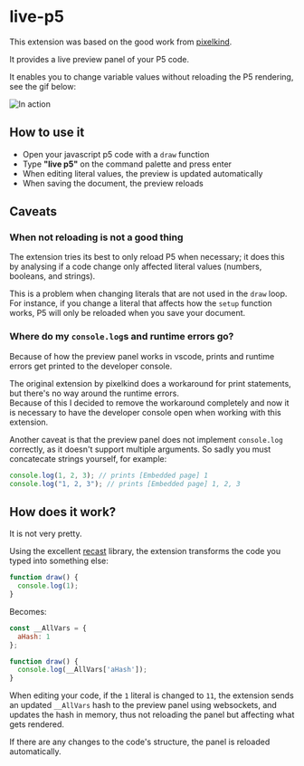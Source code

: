 # live-p5

This extension was based on the good work from [pixelkind](https://github.com/pixelkind/p5canvas).

It provides a live preview panel of your P5 code.

It enables you to change variable values without reloading the P5 rendering, see the gif below:

![In action](image.gif)

## How to use it

* Open your javascript p5 code with a `draw` function
* Type **"live p5"** on the command palette and press enter
* When editing literal values, the preview is updated automatically
* When saving the document, the preview reloads

## Caveats

### When **not** reloading is not a good thing

The extension tries its best to only reload P5 when necessary; it does this by analysing if a code change only affected literal values (numbers, booleans, and strings).

This is a problem when changing literals that are not used in the `draw` loop. For instance, if you change a literal that affects how the `setup` function works, P5 will only be reloaded when you save your document.

### Where do my `console.log`s and runtime errors go?

Because of how the preview panel works in vscode, prints and runtime errors get printed to the developer console.  

The original extension by pixelkind does a workaround for print statements, but there's no way around the runtime errors.  
Because of this I decided to remove the workaround completely and now it is necessary to have the developer console open when working with this extension.

Another caveat is that the preview panel does not implement `console.log` correctly, as it doesn't support multiple arguments. So sadly you must concatecate strings yourself, for example:

```javascript
console.log(1, 2, 3); // prints [Embedded page] 1
console.log("1, 2, 3"); // prints [Embedded page] 1, 2, 3
```

## How does it work?

It is not very pretty.

Using the excellent [recast](https://github.com/benjamn/recast) library, the extension transforms the code you typed into something else:

```javascript
function draw() {
  console.log(1);
}
```

Becomes:

```javascript
const __AllVars = {
  aHash: 1
};

function draw() {
  console.log(__AllVars['aHash']);
}
```

When editing your code, if the `1` literal is changed to `11`, the extension sends an updated `__AllVars` hash to the preview panel using websockets, and updates the hash in memory, thus not reloading the panel but affecting what gets rendered.

If there are any changes to the code's structure, the panel is reloaded automatically.
